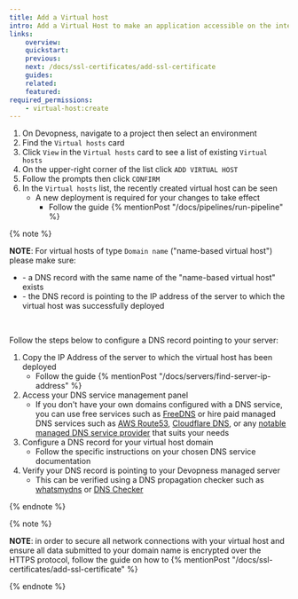 ```yaml
---
title: Add a Virtual host
intro: Add a Virtual Host to make an application accessible on the internet, by server IP address or a domain name
links:
    overview:
    quickstart:
    previous:
    next: /docs/ssl-certificates/add-ssl-certificate
    guides:
    related:
    featured:
required_permissions:
    - virtual-host:create
---
```


1. On Devopness, navigate to a project then select an environment
1. Find the `Virtual hosts` card
1. Click `View` in the `Virtual hosts` card to see a list of existing `Virtual hosts`
1. On the upper-right corner of the list click `ADD VIRTUAL HOST`
1. Follow the prompts then click `CONFIRM`
1. In the `Virtual hosts` list, the recently created virtual host can be seen
    - A new deployment is required for your changes to take effect
        - Follow the guide {% mentionPost "/docs/pipelines/run-pipeline" %}

{% note %}

**NOTE**: For virtual hosts of type `Domain name` ("name-based virtual host") please make sure:

- &#45; a DNS record with the same name of the "name-based virtual host" exists
- &#45; the DNS record is pointing to the IP address of the server to which the virtual host was successfully deployed

&nbsp;

Follow the steps below to configure a DNS record pointing to your server:

1. Copy the IP Address of the server to which the virtual host has been deployed
    - Follow the guide {% mentionPost "/docs/servers/find-server-ip-address" %}
1. Access your DNS service management panel
    - If you don't have your own domains configured with a DNS service, you can use free services such as [FreeDNS](https://freedns.afraid.org/) or hire paid managed DNS services such as [AWS Route53](https://aws.amazon.com/route53/), [Cloudflare DNS](https://www.cloudflare.com/dns/), or any [notable managed DNS service provider](https://en.wikipedia.org/wiki/List_of_managed_DNS_providers) that suits your needs
1. Configure a DNS record for your virtual host domain
    - Follow the specific instructions on your chosen DNS service documentation
1. Verify your DNS record is pointing to your Devopness managed server
    - This can be verified using a DNS propagation checker such as [whatsmydns](https://www.whatsmydns.net/) or [DNS Checker](https://dnschecker.org/)

{% endnote %}

{% note %}

**NOTE**: in order to secure all network connections with your virtual host  and ensure all data submitted to your domain name is encrypted over the HTTPS protocol, follow the guide on how to {% mentionPost "/docs/ssl-certificates/add-ssl-certificate" %}

{% endnote %}
